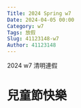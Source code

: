 ```yaml
---
Title: 2024 Spring w7
Date: 2024-04-05 00:00
Category: w7
Tags: 放假
Slug: 41123148-w7
Author: 41123148
---
```


2024 w7 清明連假

<!-- PELICAN_END_SUMMARY -->

# 兒童節快樂



